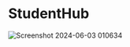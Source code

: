 # StudentHub

![Screenshot 2024-06-03 010634](https://github.com/SlaviSolakchiev/StudentHub/assets/78353852/b239e179-0cb4-4a6a-b099-9c7d0e412952)

